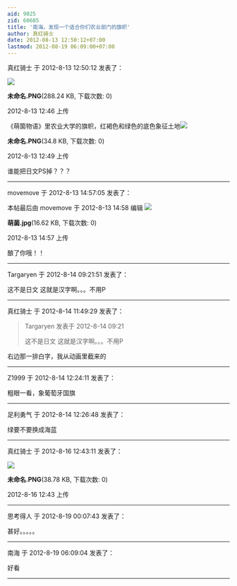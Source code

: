 ```yaml
---
aid: 9025
zid: 60685
title: '南海，发现一个适合你们农业部门的旗帜'
author: 真红骑士
date: 2012-08-13 12:50:12+07:00
lastmod: 2012-08-19 06:09:00+07:00
---
```


真红骑士 于 2012-8-13 12:50:12 发表了：

![](https://cdn.jsdelivr.net/gh/lzjluzijie/beichao@main/static/img/124642zajzwdhla3diwwzd.png)



**未命名.PNG**(288.24 KB, 下载次数: 0)



2012-8-13 12:46 上传



《萌箘物语》里农业大学的旗帜，红褐色和绿色的底色象征土地![](https://cdn.jsdelivr.net/gh/lzjluzijie/beichao@main/static/img/1249065asarc99r0wa5g50.png)



**未命名.PNG**(34.8 KB, 下载次数: 0)



2012-8-13 12:49 上传



谁能把日文PS掉？？？

---------

movemove 于 2012-8-13 14:57:05 发表了：

本帖最后由 movemove 于 2012-8-13 14:58 编辑 ![](https://cdn.jsdelivr.net/gh/lzjluzijie/beichao@main/static/img/1457560llijpndpzg2pgp7.jpg)



**萌菌.jpg**(16.62 KB, 下载次数: 0)



2012-8-13 14:57 上传



酿了你哦！！

---------

Targaryen 于 2012-8-14 09:21:51 发表了：

这不是日文 这就是汉字啊。。。不用P

---------

真红骑士 于 2012-8-14 11:49:29 发表了：

> Targaryen 发表于 2012-8-14 09:21
> 
> 这不是日文 这就是汉字啊。。。不用P



右边那一排白字，我从动画里截来的

---------

Z1999 于 2012-8-14 12:24:11 发表了：

粗眼一看，象葡萄牙国旗

---------

足利勇气 于 2012-8-14 12:26:48 发表了：

绿要不要换成海蓝

---------

真红骑士 于 2012-8-16 12:43:11 发表了：

![](https://cdn.jsdelivr.net/gh/lzjluzijie/beichao@main/static/img/124305nsie0iikggwf4kis.png)



**未命名.PNG**(38.78 KB, 下载次数: 0)



2012-8-16 12:43 上传

---------

思考得人 于 2012-8-19 00:07:43 发表了：

甚好。。。。。

---------

南海 于 2012-8-19 06:09:04 发表了：

好看

---------

